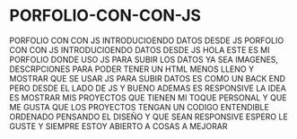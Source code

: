 # PORFOLIO-CON-CON-JS
PORFOLIO CON CON JS INTRODUCIOENDO DATOS DESDE JS
PORFOLIO CON CON JS INTRODUCIOENDO DATOS DESDE JS HOLA ESTE ES MI PORFOLIO DONDE USO JS PARA SUBIR LOS DATOS YA SEA IMAGENES, DESCRPCIONES PARA PODER TENER UN HTML MENOS LLENO Y MOSTRAR QUE SE USAR JS PARA SUBIR DATOS ES COMO UN BACK END PERO DESDE EL LADO DE JS Y BUENO ADEMAS ES RESPONSIVE LA IDEA ES MOSTRAR MIS PROYECTOS QUE TIENEN MI TOQUE PERSONAL 
Y QUE ME GUSTA QUE LOS PROYECTOS TENGAN UN CODIGO ENTENDIBLE ORDENADO PENSANDO EL DISEÑO Y QUE SEAN RESPONSIVE ESPERO LE GUSTE Y SIEMPRE ESTOY ABIERTO A COSAS A MEJORAR
